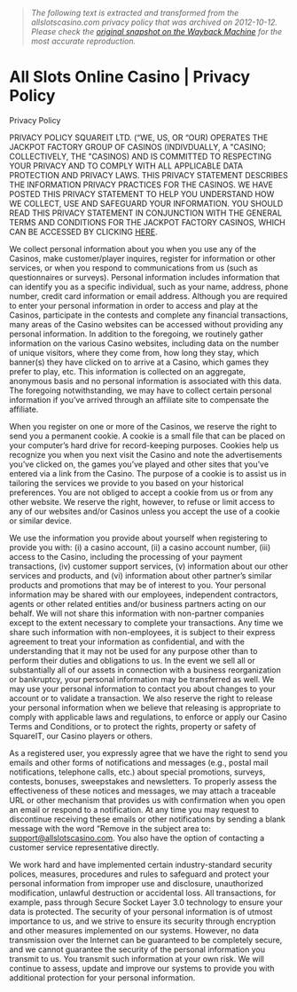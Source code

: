> *The following text is extracted and transformed from the allslotscasino.com privacy policy that was archived on 2012-10-12. Please check the [original snapshot on the Wayback Machine](https://web.archive.org/web/20121012045856id_/http%3A//www.allslotscasino.com/privacy.html) for the most accurate reproduction.*

# All Slots Online Casino | Privacy Policy

Privacy Policy

PRIVACY POLICY SQUAREIT LTD. (“WE, US, OR “OUR) OPERATES THE JACKPOT FACTORY GROUP OF CASINOS (INDIVDUALLY, A "CASINO; COLLECTIVELY, THE "CASINOS) AND IS COMMITTED TO RESPECTING YOUR PRIVACY AND TO COMPLY WITH ALL APPLICABLE DATA PROTECTION AND PRIVACY LAWS. THIS PRIVACY STATEMENT DESCRIBES THE INFORMATION PRIVACY PRACTICES FOR THE CASINOS. WE HAVE POSTED THIS PRIVACY STATEMENT TO HELP YOU UNDERSTAND HOW WE COLLECT, USE AND SAFEGUARD YOUR INFORMATION. YOU SHOULD READ THIS PRIVACY STATEMENT IN CONJUNCTION WITH THE GENERAL TERMS AND CONDITIONS FOR THE JACKPOT FACTORY CASINOS, WHICH CAN BE ACCESSED BY CLICKING [HERE](http://www.allslotscasino.com/terms.php). 

We collect personal information about you when you use any of the Casinos, make customer/player inquires, register for information or other services, or when you respond to communications from us (such as questionnaires or surveys). Personal information includes information that can identify you as a specific individual, such as your name, address, phone number, credit card information or email address. Although you are required to enter your personal information in order to access and play at the Casinos, participate in the contests and complete any financial transactions, many areas of the Casino websites can be accessed without providing any personal information. In addition to the foregoing, we routinely gather information on the various Casino websites, including data on the number of unique visitors, where they come from, how long they stay, which banner(s) they have clicked on to arrive at a Casino, which games they prefer to play, etc. This information is collected on an aggregate, anonymous basis and no personal information is associated with this data. The foregoing notwithstanding, we may have to collect certain personal information if you’ve arrived through an affiliate site to compensate the affiliate. 

When you register on one or more of the Casinos, we reserve the right to send you a permanent cookie. A cookie is a small file that can be placed on your computer’s hard drive for record-keeping purposes. Cookies help us recognize you when you next visit the Casino and note the advertisements you’ve clicked on, the games you’ve played and other sites that you’ve entered via a link from the Casino. The purpose of a cookie is to assist us in tailoring the services we provide to you based on your historical preferences. You are not obliged to accept a cookie from us or from any other website. We reserve the right, however, to refuse or limit access to any of our websites and/or Casinos unless you accept the use of a cookie or similar device. 

We use the information you provide about yourself when registering to provide you with: (i) a casino account, (ii) a casino account number, (iii) access to the Casino, including the processing of your payment transactions, (iv) customer support services, (v) information about our other services and products, and (vi) information about other partner’s similar products and promotions that may be of interest to you. Your personal information may be shared with our employees, independent contractors, agents or other related entities and/or business partners acting on our behalf. We will not share this information with non-partner companies except to the extent necessary to complete your transactions. Any time we share such information with non-employees, it is subject to their express agreement to treat your information as confidential, and with the understanding that it may not be used for any purpose other than to perform their duties and obligations to us. In the event we sell all or substantially all of our assets in connection with a business reorganization or bankruptcy, your personal information may be transferred as well. We may use your personal information to contact you about changes to your account or to validate a transaction. We also reserve the right to release your personal information when we believe that releasing is appropriate to comply with applicable laws and regulations, to enforce or apply our Casino Terms and Conditions, or to protect the rights, property or safety of SquareIT, our Casino players or others. 

As a registered user, you expressly agree that we have the right to send you emails and other forms of notifications and messages (e.g., postal mail notifications, telephone calls, etc.) about special promotions, surveys, contests, bonuses, sweepstakes and newsletters. To properly assess the effectiveness of these notices and messages, we may attach a traceable URL or other mechanism that provides us with confirmation when you open an email or respond to a notification. At any time you may request to discontinue receiving these emails or other notifications by sending a blank message with the word “Remove in the subject area to: [support@allslotscasino.com](mailto:support@allslotscasino.com). You also have the option of contacting a customer service representative directly. 

We work hard and have implemented certain industry-standard security polices, measures, procedures and rules to safeguard and protect your personal information from improper use and disclosure, unauthorized modification, unlawful destruction or accidental loss. All transactions, for example, pass through Secure Socket Layer 3.0 technology to ensure your data is protected. The security of your personal information is of utmost importance to us, and we strive to ensure its security through encryption and other measures implemented on our systems. However, no data transmission over the Internet can be guaranteed to be completely secure, and we cannot guarantee the security of the personal information you transmit to us. You transmit such information at your own risk. We will continue to assess, update and improve our systems to provide you with additional protection for your personal information. 
